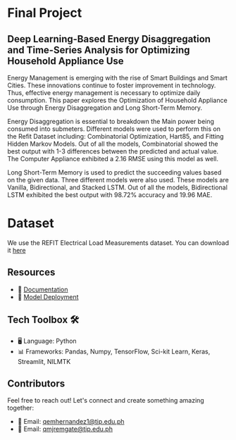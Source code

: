 # Final Project

## Deep Learning-Based Energy Disaggregation and Time-Series Analysis for Optimizing Household Appliance Use

Energy Management is emerging with the rise of Smart Buildings and Smart Cities. These innovations continue to foster improvement in technology. Thus, effective energy management is necessary to optimize daily consumption.  This paper explores the Optimization of Household Appliance Use through Energy Disaggregation and Long Short-Term Memory. 

Energy Disaggregation is essential to breakdown the Main power being consumed into submeters. Different models were used to perform this on the Refit Dataset including: Combinatorial Optimization, Hart85, and Fitting Hidden Markov Models. Out of all the models, Combinatorial showed the best output with 1-3 differences between the predicted and actual value. The Computer Appliance exhibited a 2.16 RMSE using this model as well. 

Long Short-Term Memory is used to predict the succeeding values based on the given data. Three different models were also used. These models are Vanilla, Bidirectional, and Stacked LSTM. Out of all the models, Bidirectional LSTM exhibited the best output with 98.72% accuracy and 19.96 MAE.


# Dataset
We use the REFIT Electrical Load Measurements dataset. You can download it [here](http://redd.csail.mit.edu/)

## Resources

- 📝 [Documentation](https://docs.google.com/document/d/1e4FqXgJTkmWHHPit0uLjlXsDWBhsTcFJLHS-gIApYOE/edit?usp=sharing) 
- 📱 [Model Deployment](https://drive.google.com/file/d/1gpa-ZKc8wMn9QFrCWCz7U9q3ZL5mj7MX/view?usp=sharing) 

## Tech Toolbox 🛠️

- 🖥️ Language: Python
- 📊 Frameworks: Pandas, Numpy, TensorFlow, Sci-kit Learn, Keras, Streamlit, NILMTK

## Contributors

Feel free to reach out! Let's connect and create something amazing together:

- 📧 Email: [qemhernandez1@tip.edu.ph](mailto:qemhernandez1@tip.edu.ph)
- 📧 Email: [qmjremgate@tip.edu.ph](mailto:qmjremgate@tip.edu.ph)
